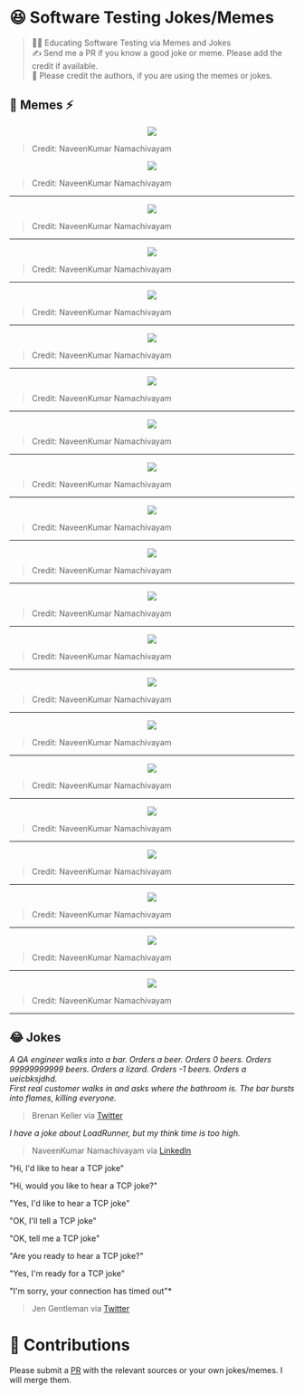 # 😆 Software Testing Jokes/Memes

> 👨‍🎓 Educating Software Testing via Memes and Jokes  
> ✍ Send me a PR if you know a good joke or meme. Please add the credit if available.  
> 🙏 Please credit the authors, if you are using the memes or jokes.


## 🎨 Memes ⚡

<p align="center">
  <img src="https://raw.githubusercontent.com/QAInsights/Testing-Jokes-Memes/master/memes/HarryPotter.jpeg" />
</p>

> Credit: NaveenKumar Namachivayam

<p align="center">
  <img src="https://raw.githubusercontent.com/QAInsights/Testing-Jokes-Memes/master/memes/APM-Observability.jpeg" />
</p>

> Credit: NaveenKumar Namachivayam

***
<p align="center">
  <img src="https://raw.githubusercontent.com/QAInsights/Testing-Jokes-Memes/master/memes/StressTesting-Thanos.jpeg" />
</p>

> Credit: NaveenKumar Namachivayam

***
<p align="center">
  <img src="https://raw.githubusercontent.com/QAInsights/Testing-Jokes-Memes/master/memes/Tracing-Thanos.jpeg" />
</p>

> Credit: NaveenKumar Namachivayam

***

<p align="center">
  <img src="https://raw.githubusercontent.com/QAInsights/Testing-Jokes-Memes/master/memes/Locust-Recording.jpg" />
</p>

> Credit: NaveenKumar Namachivayam

***

<p align="center">
  <img src="https://raw.githubusercontent.com/QAInsights/Testing-Jokes-Memes/master/memes/JMeter-Waiting.jpeg" />
</p>

> Credit: NaveenKumar Namachivayam

***

<p align="center">
  <img src="https://raw.githubusercontent.com/QAInsights/Testing-Jokes-Memes/master/memes/Gru-Recording.jpeg" />
</p>

> Credit: NaveenKumar Namachivayam

***

<p align="center">
  <img src="https://raw.githubusercontent.com/QAInsights/Testing-Jokes-Memes/master/memes/Vertical-Horizontal-Scaling.jpeg" />
</p>

> Credit: NaveenKumar Namachivayam

***
<p align="center">
  <img src="https://raw.githubusercontent.com/QAInsights/Testing-Jokes-Memes/master/memes/Optimize.jpg" />
</p>

> Credit: NaveenKumar Namachivayam

***
<p align="center">
  <img src="https://raw.githubusercontent.com/QAInsights/Testing-Jokes-Memes/master/memes/Everywhere.jpg" />
</p>

> Credit: NaveenKumar Namachivayam

***

<p align="center">
  <img src="https://raw.githubusercontent.com/QAInsights/Testing-Jokes-Memes/master/memes/L1-L2-L3-Memory.jpeg" />
</p>

> Credit: NaveenKumar Namachivayam

***

<p align="center">
  <img src="https://raw.githubusercontent.com/QAInsights/Testing-Jokes-Memes/master/memes/Heckles-SLA.jpg" />
</p>

> Credit: NaveenKumar Namachivayam

***

<p align="center">
  <img src="https://raw.githubusercontent.com/QAInsights/Testing-Jokes-Memes/master/memes/Kernel.jpg" />
</p>

> Credit: NaveenKumar Namachivayam

***

<p align="center">
  <img src="https://raw.githubusercontent.com/QAInsights/Testing-Jokes-Memes/master/memes/NoCoding.jpg" />
</p>

> Credit: NaveenKumar Namachivayam

***

<p align="center">
  <img src="https://raw.githubusercontent.com/QAInsights/Testing-Jokes-Memes/master/memes/RTVsErrors.jpg" />
</p>

> Credit: NaveenKumar Namachivayam

***

<p align="center">
  <img src="https://raw.githubusercontent.com/QAInsights/Testing-Jokes-Memes/master/memes/GruPlan.jpg" />
</p>

> Credit: NaveenKumar Namachivayam

***

<p align="center">
  <img src="https://raw.githubusercontent.com/QAInsights/Testing-Jokes-Memes/master/memes/GarbageCollection.jpg" />
</p>

> Credit: NaveenKumar Namachivayam

***

<p align="center">
  <img src="https://raw.githubusercontent.com/QAInsights/Testing-Jokes-Memes/master/memes/AppPerformance.jpg" />
</p>

> Credit: NaveenKumar Namachivayam

***

<p align="center">
  <img src="https://raw.githubusercontent.com/QAInsights/Testing-Jokes-Memes/master/memes/LoadVsServer.jpg" />
</p>

> Credit: NaveenKumar Namachivayam

***

<p align="center">
  <img src="https://raw.githubusercontent.com/QAInsights/Testing-Jokes-Memes/master/memes/PT-Experience.jpg" />
</p>

> Credit: NaveenKumar Namachivayam

***

<p align="center">
  <img src="https://raw.githubusercontent.com/QAInsights/Testing-Jokes-Memes/master/memes/Selenium.jpg" />
</p>

> Credit: NaveenKumar Namachivayam

***

## 😂 Jokes

*A QA engineer walks into a bar. Orders a beer. Orders 0 beers. Orders 99999999999 beers. Orders a lizard. Orders -1 beers. Orders a ueicbksjdhd.  
First real customer walks in and asks where the bathroom is. The bar bursts into flames, killing everyone.*

> <p align="left">Brenan Keller via <a href="https://twitter.com/brenankeller/status/1068615953989087232?lang=en">Twitter</a></p>

*I have a joke about LoadRunner, but my think time is too high.*  
> <p align="left">NaveenKumar Namachivayam via <a href="https://www.linkedin.com/posts/naveenkumarn_loadrunner-performancetesting-activity-6696591926348582912-Mu1K/">LinkedIn</a></p>

"Hi, I'd like to hear a TCP joke"

"Hi, would you like to hear a TCP joke?"

"Yes, I'd like to hear a TCP joke"

"OK, I'll tell a TCP joke"

"OK, tell me a TCP joke"

"Are you ready to hear a TCP joke?"

"Yes, I'm ready for a TCP joke"

"I'm sorry, your connection has timed out"*

> <p align="left">Jen Gentleman via <a href="https://twitter.com/JenMsft/status/1418795414434717696?s=20">Twitter</a>


# 🙏 Contributions

Please submit a [PR](https://github.com/QAInsights/Testing-Jokes-Memes/pulls) with the relevant sources or your own jokes/memes. I will merge them.
